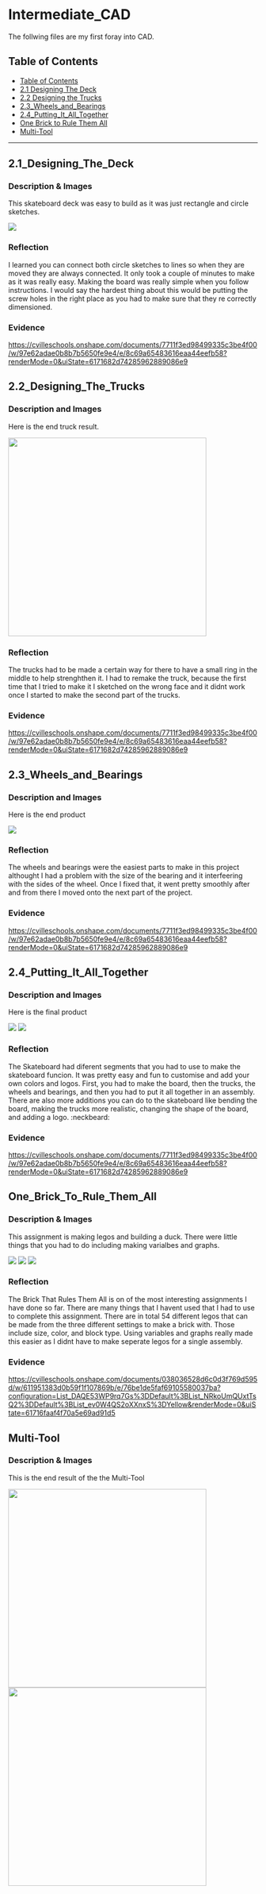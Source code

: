 # Intermediate_CAD
The follwing files are my first foray into CAD.

## Table of Contents
* [Table of Contents](#TableOfContents)
* [2.1 Designing The Deck](#2.1_Designing_The_Deck)
* [2.2 Designing the Trucks](#2.2_Designing_The_Trucks)
* [2.3_Wheels_and_Bearings](#2.3_Wheels_and_Bearings)
* [2.4_Putting_It_All_Together](#2.4_Putting_It_All_Together)
* [One Brick to Rule Them All](#One_Brick_to_Rule_Them_All)
* [Multi-Tool](#Multi_Tool)
---

## 2.1_Designing_The_Deck

### Description & Images
This skateboard deck was easy to build as it was just rectangle and circle sketches. 

<img src="https://user-images.githubusercontent.com/71342195/138284141-09e13126-1f95-460a-8726-3d39683ced28.png">

### Reflection
I learned you can connect both circle sketches to lines so when they are moved they are always connected. It only took a couple of minutes to make as it was really easy. Making the board was really simple when you follow instructions. I would say the hardest thing about this would be putting the screw holes in the right place as you had to make sure that they re correctly dimensioned. 

### Evidence
https://cvilleschools.onshape.com/documents/7711f3ed98499335c3be4f00/w/97e62adae0b8b7b5650fe9e4/e/8c69a65483616eaa44eefb58?renderMode=0&uiState=6171682d74285962889086e9

## 2.2_Designing_The_Trucks


### Description and Images 
Here is the end truck result.

<img src="https://user-images.githubusercontent.com/71342195/138284013-de2dab76-2549-4a1c-acbc-b02f35a46f02.png" width="400px">

### Reflection
The trucks had to be made a certain way for there to have a small ring in the middle to help strenghthen it. I had to remake the truck, because the first time that I tried to make it I sketched on the wrong face and it didnt work once I started to make the second part of the trucks.

### Evidence
https://cvilleschools.onshape.com/documents/7711f3ed98499335c3be4f00/w/97e62adae0b8b7b5650fe9e4/e/8c69a65483616eaa44eefb58?renderMode=0&uiState=6171682d74285962889086e9

## 2.3_Wheels_and_Bearings

### Description and Images
Here is the end product

<img src="https://user-images.githubusercontent.com/71342195/140325295-16c9ff76-b7af-43f7-8f85-0525c4f43481.png">


### Reflection 
The wheels and bearings were the easiest parts to make in this project althought I had a problem with the size of the bearing and it interfeering with the sides of the wheel. Once I fixed that, it went pretty smoothly after and from there I moved onto the next part of the project.

### Evidence
https://cvilleschools.onshape.com/documents/7711f3ed98499335c3be4f00/w/97e62adae0b8b7b5650fe9e4/e/8c69a65483616eaa44eefb58?renderMode=0&uiState=6171682d74285962889086e9

## 2.4_Putting_It_All_Together

### Description and Images
Here is the final product

<img src="https://user-images.githubusercontent.com/71342195/140325515-249e2466-fab2-4a08-81d0-9621ad24de9c.png">

<img src="https://user-images.githubusercontent.com/71342195/140325694-a867e856-7921-4db3-a753-09469ee4b702.png">

### Reflection
The Skateboard had diferent segments that you had to use to make the skateboard funcion. It was pretty easy and fun to customise and add your own colors and logos. First, you had to make the board, then the trucks, the wheels and bearings, and then you had to put it all together in an assembly. There are also more additions you can do to the skateboard like bending the board, making the trucks more realistic, changing the shape of the board, and adding a logo. :neckbeard:      

### Evidence
https://cvilleschools.onshape.com/documents/7711f3ed98499335c3be4f00/w/97e62adae0b8b7b5650fe9e4/e/8c69a65483616eaa44eefb58?renderMode=0&uiState=6171682d74285962889086e9

## One_Brick_To_Rule_Them_All

### Description & Images
This assignment is making legos and  building a duck. There were little things that you had to do including making varialbes and graphs.

<img src="https://user-images.githubusercontent.com/71342195/138289143-c76eb2ef-cb34-4f4a-907d-38d5d237de31.png"> <img src="https://user-images.githubusercontent.com/71342195/138289448-4bc8b72f-717e-4845-8661-14251ca37e29.png"> <img src="https://user-images.githubusercontent.com/71342195/138289561-a2604c6d-7a5d-44d8-be02-d8a956e8541b.png">

### Reflection
The Brick That Rules Them All is on of the most interesting assignments I have done so far. There are many things that I havent used that I had to use to complete this assignment. There are in total 54 different legos that can be made from the three different settings to make a brick with. Those include size, color, and block type. Using variables and graphs really made this easier as I didnt have to make seperate legos for a single assembly. 

### Evidence
https://cvilleschools.onshape.com/documents/038036528d6c0d3f769d595d/w/611951383d0b59f1f107869b/e/76be1de5faf69105580037ba?configuration=List_DAQE53WP9rq7Gs%3DDefault%3BList_NRkoUmQUxtTsQ2%3DDefault%3BList_ev0W4QS2oXXnxS%3DYellow&renderMode=0&uiState=61716faaf4f70a5e69ad91d5

## Multi-Tool

### Description & Images
This is the end result of the the Multi-Tool

<img src="https://user-images.githubusercontent.com/71342195/140953353-c5ccb055-6ff8-4a21-8a35-2b40bcd36bf5.png" width="400px"> <img src="https://user-images.githubusercontent.com/71342195/140955461-532de361-005b-47c5-8e20-910c096c7181.JPG" width="400px"> 






